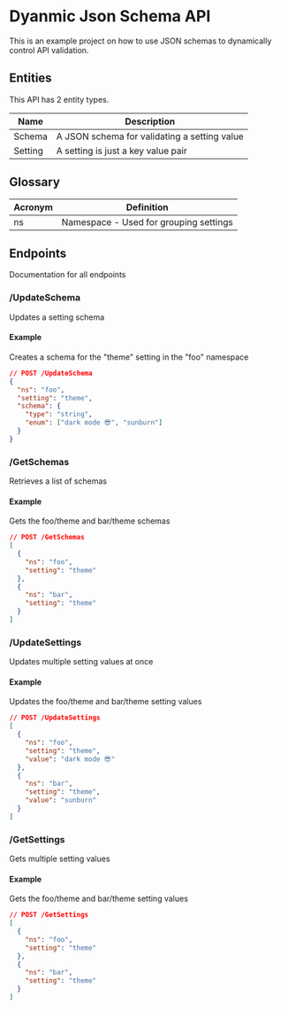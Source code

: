 # Dyanmic Json Schema API

This is an example project on how to use JSON schemas to dynamically control API validation.

## Entities

This API has 2 entity types.

| Name    | Description                                  |
| ------- | -------------------------------------------- |
| Schema  | A JSON schema for validating a setting value |
| Setting | A setting is just a key value pair           |

## Glossary

| Acronym | Definition                             |
| ------- | -------------------------------------- |
| ns      | Namespace - Used for grouping settings |

## Endpoints

Documentation for all endpoints

### /UpdateSchema

Updates a setting schema

#### Example

Creates a schema for the "theme" setting in the "foo" namespace

```json
// POST /UpdateSchema
{
  "ns": "foo",
  "setting": "theme",
  "schema": {
    "type": "string",
    "enum": ["dark mode 😎", "sunburn"]
  }
}
```

### /GetSchemas

Retrieves a list of schemas

#### Example

Gets the foo/theme and bar/theme schemas

```json
// POST /GetSchemas
[
  {
    "ns": "foo",
    "setting": "theme"
  },
  {
    "ns": "bar",
    "setting": "theme"
  }
]
```

### /UpdateSettings

Updates multiple setting values at once

#### Example

Updates the foo/theme and bar/theme setting values

```json
// POST /UpdateSettings
[
  {
    "ns": "foo",
    "setting": "theme",
    "value": "dark mode 😎"
  },
  {
    "ns": "bar",
    "setting": "theme",
    "value": "sunburn"
  }
]
```

### /GetSettings

Gets multiple setting values

#### Example

Gets the foo/theme and bar/theme setting values

```json
// POST /GetSettings
[
  {
    "ns": "foo",
    "setting": "theme"
  },
  {
    "ns": "bar",
    "setting": "theme"
  }
]
```
